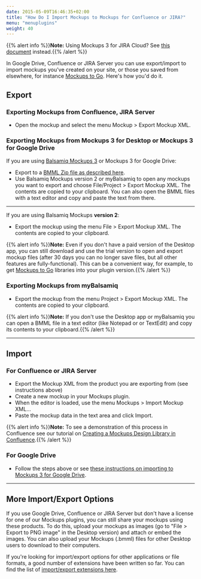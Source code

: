 ```yaml
---
date: 2015-05-09T16:46:35+02:00
title: "How Do I Import Mockups to Mockups for Confluence or JIRA?"
menu: "menuplugins"
weight: 40
---
```


{{% alert info %}}**Note:** Using Mockups 3 for JIRA Cloud? See [this document](https://docs.balsamiq.com/jira/user-guide-cloud/) instead.{{% /alert %}}

In Google Drive, Confluence or JIRA Server you can use export/import to import mockups you've created on your site, or those you saved from elsewhere, for instance [Mockups to Go](https://mockupstogo.mybalsamiq.com). Here's how you'd do it.

## Export

### Exporting Mockups from Confluence, JIRA Server 

*   Open the mockup and select the menu Mockup > Export Mockup XML.

### Exporting Mockups from Mockups 3 for Desktop or Mockups 3 for Google Drive 

If you are using [Balsamiq Mockups 3](https://docs.balsamiq.com/desktop/intro/) or Mockups 3 for Google Drive:

*   Export to a [BMML Zip file as described here](https://docs.balsamiq.com/desktop/exporting/#exporting-for-use-in-a-previous-version).
*   Use Balsamiq Mockups version 2 or myBalsamiq to open any mockups you want to export and choose File/Project > Export Mockup XML. The contents are copied to your clipboard. You can also open the BMML files with a text editor and copy and paste the text from there.

* * *

If you are using Balsamiq Mockups **version 2**:

*   Export the mockup using the menu File > Export Mockup XML. The contents are copied to your clipboard.

{{% alert info %}}**Note:** Even if you don't have a paid version of the Desktop app, you can still download and use the trial version to open and export mockup files (after 30 days you can no longer save files, but all other features are fully-functional). This can be a convenient way, for example, to get [Mockups to Go](https://mockupstogo.mybalsamiq.com) libraries into your plugin version.{{% /alert %}}

### Exporting Mockups from myBalsamiq 

*   Export the mockup from the menu Project > Export Mockup XML. The contents are copied to your clipboard.

{{% alert info %}}**Note:** If you don't use the Desktop app or myBalsamiq you can open a BMML file in a text editor (like Notepad or or TextEdit) and copy its contents to your clipboard.{{% /alert %}}

* * *

## Import

### For Confluence or JIRA Server

*   Export the Mockup XML from the product you are exporting from (see instructions above)
*   Create a new mockup in your Mockups plugin.
*   When the editor is loaded, use the menu Mockups > Import Mockup XML...
*   Paste the mockup data in the text area and click Import.

{{% alert info %}}**Note:** To see a demonstration of this process in Confluence see our tutorial on [Creating a Mockups Design Library in Confluence](/tutorials/confluencesymbollibrary/).{{% /alert %}}

### For Google Drive 

*   Follow the steps above or see [these instructions on importing to Mockups 3 for Google Drive](https://docs.balsamiq.com/google-drive/user-guide/#importing-from-other-versions-of-balsamiq-mockups).

* * *

## More Import/Export Options

If you use Google Drive, Confluence or JIRA Server but don't have a license for one of our Mockups plugins, you can still share your mockups using these products. To do this, upload your mockups as images (go to "File > Export to PNG image" in the Desktop version) and attach or embed the images. You can also upload your Mockups (.bmml) files for other Desktop users to download to their computers.

If you're looking for import/export options for other applications or file formats, a good number of extensions have been written so far. You can find the list of [import/export extensions here](/resources/extensions/).

